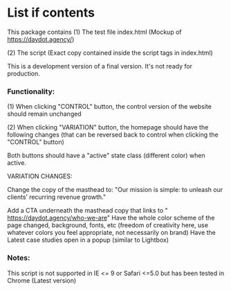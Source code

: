 # List if contents

This package contains
(1) The test file index.html (Mockup of https://daydot.agency/)

(2) The script (Exact copy contained inside the script tags in index.html)

This is a development version of a final version. It's not ready for production.

### Functionality:
(1) When clicking "CONTROL" button, the control version of the website should remain unchanged

(2) When clicking "VARIATION" button, the homepage should have the following changes (that can be reversed back to control when clicking the "CONTROL" button)

Both buttons should have a "active" state class (different color) when active.

VARIATION CHANGES:

Change the copy of the masthead to: "Our mission is simple: to unleash our clients’ recurring revenue growth."

Add a CTA underneath the masthead copy that links to " https://daydot.agency/who-we-are"
Have the whole color scheme of the page changed, background, fonts, etc (freedom of creativity here, use whatever colors you feel appropriate, not necessarily on brand)
Have the Latest case studies open in a popup (similar to Lightbox)

### Notes:

This script is not supported in IE <= 9 or Safari <=5.0 but has been tested in Chrome (Latest version)